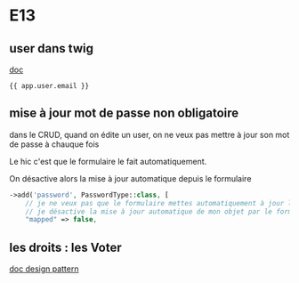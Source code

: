 # E13

## user dans twig

[doc](https://symfony.com/doc/5.4/templates.html#the-app-global-variable)

```twig
{{ app.user.email }}
```

## mise à jour mot de passe non obligatoire

dans le CRUD, quand on édite un user, on ne veux pas mettre à jour son mot de passe à chauque fois

Le hic c'est que le formulaire le fait automatiquement.

On désactive alors la mise à jour automatique depuis le formulaire

```php
->add('password', PasswordType::class, [
    // je ne veux pas que le formulaire mettes automatiquement à jour la valeur
    // je désactive la mise à jour automatique de mon objet par le formulaire
    "mapped" => false,
```

## les droits : les Voter

[doc design pattern](https://refactoring.guru/fr/design-patterns/chain-of-responsibility)

